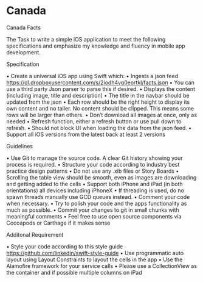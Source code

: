# Canada
Canada Facts

The Task to write a simple iOS application to meet the following specifications and emphasize my knowledge and fluency in mobile app development.

Specification

• Create a universal iOS app using Swift which:
• Ingests a json feed https://dl.dropboxusercontent.com/s/2iodh4vg0eortkl/facts.json
• You can use a third party Json parser to parse this if desired.
• Displays the content (including image, title and description)
• The title in the navbar should be updated from the json
• Each row should be the right height to display its own content and no taller. No content should be clipped. This means some rows will be larger than others.
• Don’t download all images at once, only as needed
• Refresh function, either a refresh button or use pull down to refresh.
• Should not block UI when loading the data from the json feed.
• Support all iOS versions from the latest back at least 2 versions

Guidelines

• Use Git to manage the source code. A clear Git history showing your process is required.
• Structure your code according to industry best practice design patterns
• Do not use any .xib files or Story Boards
• Scrolling the table view should be smooth, even as images are downloading and getting
added to the cells
• Support both iPhone and iPad (in both orientations) all devices including iPhoneX
• If threading is used, do no spawn threads manually use GCD queues instead.
• Comment your code when necessary.
• Try to polish your code and the apps functionality as much as possible.
• Commit your changes to git in small chunks with meaningful comments
• Feel free to use open source components via Cocoapods or Carthage if it makes sense

Additonal Requirement

• Style your code according to this style guide https://github.com/linkedin/swift-style-guide
• Use programmatic auto layout using Layout Constraints to layout the cells in the app
• Use the Alamofire framework for your service calls
• Please use a CollectionView as the container and if possible multiple columns on iPad
